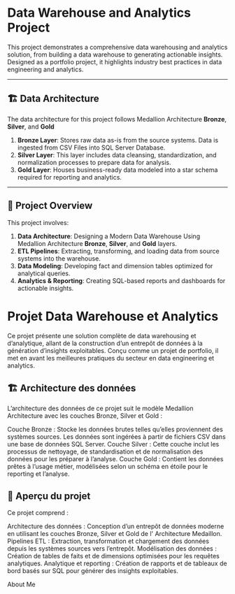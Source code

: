 ﻿# Data Warehouse and Analytics Project
This project demonstrates a comprehensive data warehousing and analytics solution, from building a data warehouse to generating actionable insights. 
Designed as a portfolio project, it highlights industry best practices in data engineering and analytics.

---
## 🏗️ Data Architecture

The data architecture for this project follows Medallion Architecture **Bronze**, **Silver**, and **Gold** 

1. **Bronze Layer**: Stores raw data as-is from the source systems. Data is ingested from CSV Files into SQL Server Database.
2. **Silver Layer**: This layer includes data cleansing, standardization, and normalization processes to prepare data for analysis.
3. **Gold Layer**: Houses business-ready data modeled into a star schema required for reporting and analytics.

---
## 📖 Project Overview

This project involves:

1. **Data Architecture**: Designing a Modern Data Warehouse Using Medallion Architecture **Bronze**, **Silver**, and **Gold** layers.
2. **ETL Pipelines**: Extracting, transforming, and loading data from source systems into the warehouse.
3. **Data Modeling**: Developing fact and dimension tables optimized for analytical queries.
4. **Analytics & Reporting**: Creating SQL-based reports and dashboards for actionable insights.


# Projet Data Warehouse et Analytics
Ce projet présente une solution complète de data warehousing et d’analytique, allant de la construction d’un entrepôt de données à la génération d’insights exploitables.
Conçu comme un projet de portfolio, il met en avant les meilleures pratiques du secteur en data engineering et analytics.

## 🏗️ Architecture des données
L’architecture des données de ce projet suit le modèle Medallion Architecture avec les couches Bronze, Silver et Gold :

Couche Bronze : Stocke les données brutes telles qu’elles proviennent des systèmes sources. Les données sont ingérées à partir de fichiers CSV dans une base de données SQL Server.
Couche Silver : Cette couche inclut les processus de nettoyage, de standardisation et de normalisation des données pour les préparer à l’analyse.
Couche Gold : Contient les données prêtes à l’usage métier, modélisées selon un schéma en étoile pour le reporting et l’analyse.
## 📖 Aperçu du projet
Ce projet comprend :

Architecture des données : Conception d’un entrepôt de données moderne en utilisant les couches Bronze, Silver et Gold de l' Architecture Medaillon.
Pipelines ETL : Extraction, transformation et chargement des données depuis les systèmes sources vers l’entrepôt.
Modélisation des données : Création de tables de faits et de dimensions optimisées pour les requêtes analytiques.
Analytique et reporting : Création de rapports et de tableaux de bord basés sur SQL pour générer des insights exploitables.

About Me